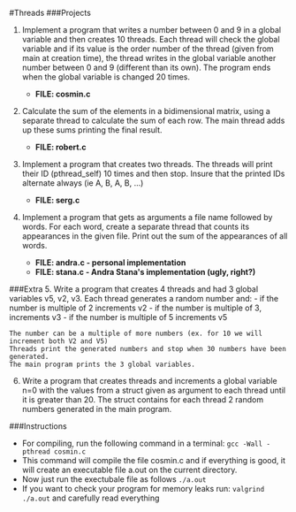 #Threads
###Projects
1. Implement a program that writes a number between 0 and 9 in a global variable and then creates 10 threads. Each thread will check the global variable and if its value is the order number of the thread (given from main at creation time), the thread writes in the global variable another number between 0 and 9 (different than its own). The program ends when the global variable is changed 20 times.
    - **FILE: cosmin.c**

2. Calculate the sum of the elements in a bidimensional matrix, using a separate thread to calculate the sum of each row. The main thread adds up these sums printing the final result.
    - **FILE: robert.c**

3. Implement a program that creates two threads. The threads will print their ID (pthread_self) 10 times and then stop. Insure that the printed IDs alternate always (ie A, B, A, B, ...)
    - **FILE: serg.c**

4. Implement a program that gets as arguments a file name followed by words. For each word, create a separate thread that counts its appearances in the given file.  Print out the sum of the appearances of all words.
    - **FILE: andra.c - personal implementation**
    - **FILE: stana.c - Andra Stana's implementation (ugly, right?)**

###Extra
5.  Write a program that creates 4 threads and had 3 global variables v5, v2, v3. Each thread generates a random number and:
    - if the number is multiple of 2 increments v2
    - if the number is multiple of 3, increments v3
    - if the number is multiple of 5 increments v5

    The number can be a multiple of more numbers (ex. for 10 we will increment both V2 and V5)
    Threads print the generated numbers and stop when 30 numbers have been generated.
    The main program prints the 3 global variables.

6. Write a program that creates threads and increments a global variable n=0 with the values from a struct given as argument to each thread until it is greater than 20. The struct contains for each thread 2 random numbers generated in the main program.

###Instructions
- For compiling, run the following command in a terminal:
    `gcc -Wall -pthread cosmin.c`
- This command will compile the file cosmin.c and if everything is good, it will create an executable file a.out on the current directory.
- Now just run the exectubale file as follows
    `./a.out`
- If you want to check your program for memory leaks run:
    `valgrind ./a.out` and carefully read everything

